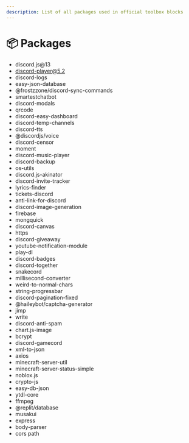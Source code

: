 ```yaml
---
description: List of all packages used in official toolbox blocks
---
```


# 📦 Packages



* discord.js@13
* discord-player@5.2&#x20;
* discord-logs&#x20;
* easy-json-database&#x20;
* @frostzzone/discord-sync-commands&#x20;
* smartestchatbot&#x20;
* discord-modals&#x20;
* qrcode&#x20;
* discord-easy-dashboard&#x20;
* discord-temp-channels&#x20;
* discord-tts&#x20;
* @discordjs/voice&#x20;
* discord-censor&#x20;
* moment&#x20;
* discord-music-player&#x20;
* discord-backup&#x20;
* os-utils&#x20;
* discord.js-akinator&#x20;
* discord-invite-tracker&#x20;
* lyrics-finder&#x20;
* tickets-discord&#x20;
* anti-link-for-discord&#x20;
* discord-image-generation&#x20;
* firebase&#x20;
* mongquick&#x20;
* discord-canvas&#x20;
* https&#x20;
* discord-giveaway&#x20;
* youtube-notification-module&#x20;
* play-dl&#x20;
* discord-badges&#x20;
* discord-together&#x20;
* snakecord&#x20;
* millisecond-converter&#x20;
* weird-to-normal-chars&#x20;
* string-progressbar&#x20;
* discord-pagination-fixed&#x20;
* @haileybot/captcha-generator&#x20;
* jimp&#x20;
* write&#x20;
* discord-anti-spam&#x20;
* chart.js-image&#x20;
* bcrypt&#x20;
* discord-gamecord&#x20;
* xml-to-json&#x20;
* axios&#x20;
* minecraft-server-util&#x20;
* minecraft-server-status-simple&#x20;
* noblox.js&#x20;
* crypto-js&#x20;
* easy-db-json&#x20;
* ytdl-core&#x20;
* ffmpeg&#x20;
* @replit/database&#x20;
* musakui&#x20;
* express&#x20;
* body-parser&#x20;
* cors path
